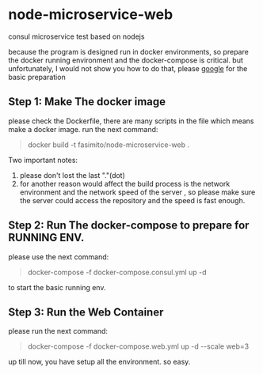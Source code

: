 # node-microservice-web

consul microservice test based on nodejs

because the program is designed  run in docker environments, so prepare the docker running 
environment and the  docker-compose is critical.
but unfortunately, I would not show you how to do that, please <a href="www.google.com">google</a> for the basic preparation
## Step 1: Make The docker image
please check the Dockerfile, there are many scripts in the file which means make a docker image. run the next command:
>docker build -t fasimito/node-microservice-web .

Two important notes:
1. please don't lost the last "."(dot)
2. for another reason would affect the build process is the network environment and the network speed of the server ,
so please make sure the server could access the repository and the speed is fast enough.

## Step 2: Run The docker-compose to prepare for RUNNING ENV.

please use the next command:

>docker-compose -f docker-compose.consul.yml up -d

to start the basic running env.

## Step 3: Run the Web Container

please run the next command:

>docker-compose -f docker-compose.web.yml up -d --scale web=3

up till now, you have setup all the environment. so easy.